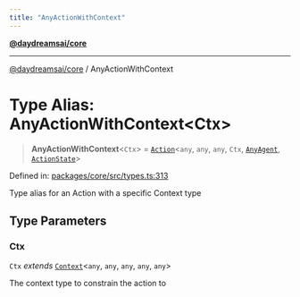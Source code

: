 ```yaml
---
title: "AnyActionWithContext"
---
```


[**@daydreamsai/core**](./api-reference.md)

***

[@daydreamsai/core](./api-reference.md) / AnyActionWithContext

# Type Alias: AnyActionWithContext\<Ctx\>

> **AnyActionWithContext**\<`Ctx`\> = [`Action`](./Action.md)\<`any`, `any`, `any`, `Ctx`, [`AnyAgent`](./AnyAgent.md), [`ActionState`](./ActionState.md)\>

Defined in: [packages/core/src/types.ts:313](https://github.com/dojoengine/daydreams/blob/612e9304717c546d301f9cac8c204de734cac957/packages/core/src/types.ts#L313)

Type alias for an Action with a specific Context type

## Type Parameters

### Ctx

`Ctx` *extends* [`Context`](./Context.md)\<`any`, `any`, `any`, `any`, `any`\>

The context type to constrain the action to
